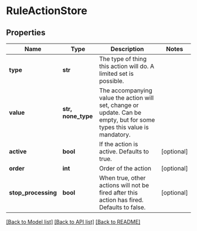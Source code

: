 # RuleActionStore


## Properties
Name | Type | Description | Notes
------------ | ------------- | ------------- | -------------
**type** | **str** | The type of thing this action will do. A limited set is possible. | 
**value** | **str, none_type** | The accompanying value the action will set, change or update. Can be empty, but for some types this value is mandatory. | 
**active** | **bool** | If the action is active. Defaults to true. | [optional] 
**order** | **int** | Order of the action | [optional] 
**stop_processing** | **bool** | When true, other actions will not be fired after this action has fired. Defaults to false. | [optional] 

[[Back to Model list]](../README.md#documentation-for-models) [[Back to API list]](../README.md#documentation-for-api-endpoints) [[Back to README]](../README.md)


